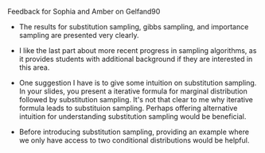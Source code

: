 Feedback for Sophia and Amber on Gelfand90

- The results for substitution sampling, gibbs sampling, and importance sampling are presented very clearly.

-  I like the last part about more recent progress in sampling algorithms, as it provides students with additional background if they are interested in this area.

-  One suggestion I have is to give some intuition on substitution sampling.
  In your slides, you present a iterative formula for marginal distribution followed by substitution sampling. 
 It's not that clear to me why iterative formula leads to substituion sampling. Perhaps offering alternative intuition for understanding substitution sampling would be beneficial.

-  Before introducing substitution sampling, providing an example where we only have access to two conditional distributions would be helpful.
